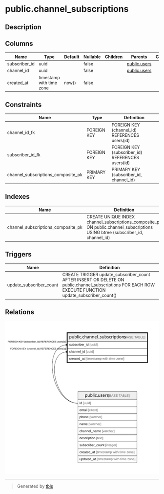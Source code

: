 # public.channel_subscriptions

## Description

## Columns

| Name | Type | Default | Nullable | Children | Parents | Comment |
| ---- | ---- | ------- | -------- | -------- | ------- | ------- |
| subscriber_id | uuid |  | false |  | [public.users](public.users.md) |  |
| channel_id | uuid |  | false |  | [public.users](public.users.md) |  |
| created_at | timestamp with time zone | now() | false |  |  |  |

## Constraints

| Name | Type | Definition |
| ---- | ---- | ---------- |
| channel_id_fk | FOREIGN KEY | FOREIGN KEY (channel_id) REFERENCES users(id) |
| subscriber_id_fk | FOREIGN KEY | FOREIGN KEY (subscriber_id) REFERENCES users(id) |
| channel_subscriptions_composite_pk | PRIMARY KEY | PRIMARY KEY (subscriber_id, channel_id) |

## Indexes

| Name | Definition |
| ---- | ---------- |
| channel_subscriptions_composite_pk | CREATE UNIQUE INDEX channel_subscriptions_composite_pk ON public.channel_subscriptions USING btree (subscriber_id, channel_id) |

## Triggers

| Name | Definition |
| ---- | ---------- |
| update_subscriber_count | CREATE TRIGGER update_subscriber_count AFTER INSERT OR DELETE ON public.channel_subscriptions FOR EACH ROW EXECUTE FUNCTION update_subscriber_count() |

## Relations

![er](public.channel_subscriptions.svg)

---

> Generated by [tbls](https://github.com/k1LoW/tbls)
